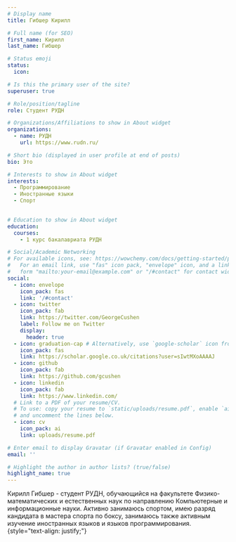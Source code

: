 ```yaml
---
# Display name
title: Гибшер Кирилл 

# Full name (for SEO)
first_name: Кирилл
last_name: Гибшер

# Status emoji
status:
  icon: 

# Is this the primary user of the site?
superuser: true

# Role/position/tagline
role: Студент РУДН

# Organizations/Affiliations to show in About widget
organizations:
  - name: РУДН
    url: https://www.rudn.ru/

# Short bio (displayed in user profile at end of posts)
bio: Это 

# Interests to show in About widget
interests:
  - Программирование
  - Иностранные языки 
  - Спорт 
  

# Education to show in About widget
education:
  courses:
    - 1 курс бакалавриата РУДН

# Social/Academic Networking
# For available icons, see: https://wowchemy.com/docs/getting-started/page-builder/#icons
#   For an email link, use "fas" icon pack, "envelope" icon, and a link in the
#   form "mailto:your-email@example.com" or "/#contact" for contact widget.
social:
  - icon: envelope
    icon_pack: fas
    link: '/#contact'
  - icon: twitter
    icon_pack: fab
    link: https://twitter.com/GeorgeCushen
    label: Follow me on Twitter
    display:
      header: true
  - icon: graduation-cap # Alternatively, use `google-scholar` icon from `ai` icon pack
    icon_pack: fas
    link: https://scholar.google.co.uk/citations?user=sIwtMXoAAAAJ
  - icon: github
    icon_pack: fab
    link: https://github.com/gcushen
  - icon: linkedin
    icon_pack: fab
    link: https://www.linkedin.com/
  # Link to a PDF of your resume/CV.
  # To use: copy your resume to `static/uploads/resume.pdf`, enable `ai` icons in `params.yaml`,
  # and uncomment the lines below.
  - icon: cv
    icon_pack: ai
    link: uploads/resume.pdf

# Enter email to display Gravatar (if Gravatar enabled in Config)
email: ''

# Highlight the author in author lists? (true/false)
highlight_name: true
---
```


Кирилл Гибшер - студент РУДН, обучающийся на факультете Физико-математических и естественных наук по направлению Компьютерные и информационные науки. Активно занимаюсь спортом, имею разряд кандидата в мастера спорта по боксу, занимаюсь также активным изучение иностранных языков и языков программирования. 
{style="text-align: justify;"}
